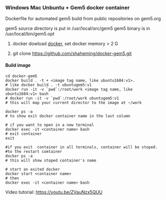 ### Windows Mac Unbuntu + Gem5 docker container

Dockerfile for automated gem5 build from public repositories on gem5.org

gem5 source directory is put in /usr/local/src/gem5
gem5 binary is in /usr/local/bin/gem5.opt

1. docker dowload [docker](https://www.docker.com/get-started), set docker memory > 2 G

2. git clone https://github.com/shaheming/docker-gem5.git

#### Build image

 ```shell
cd docker-gem5
docker build . -t + <image tag name, like ubuntu1604:v1>.
# like docker build . -t ubuntugem5:v1
docker run -it -v `pwd`:/root/work <image tag name, like ubuntu1604:v1> bash
# docker run -it -v `pwd`:/root/work ubuntugem5:v1
# this will map your current director to the image at ~/work

docker ps -a 
# to show exit docker container name in the last column

# if you want to open in a new terminal
docker exec -it <container name> bash
# exit container
exit

#if you exit  container in all terminals, container will be stoped.
#to the restart comtainer
docker ps -a 
# this will show stoped container's name

# start an exited docker
docker start <container name>
# then
docker exec -it <container name> bash 
 ```



Video tutorial: https://youtu.be/ZVauNzx5QUU